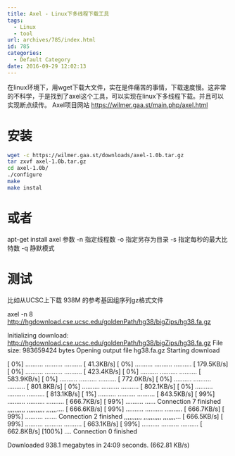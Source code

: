 ```yaml
---
title: Axel - Linux下多线程下载工具
tags:
  - Linux
  - tool
url: archives/785/index.html
id: 785
categories:
  - Default Category
date: 2016-09-29 12:02:13
---
```


在linux环境下，用wget下载大文件，实在是件痛苦的事情，下载速度慢。这非常的不科学，于是找到了axel这个工具，可以实现在linux下多线程下载。并且可以实现断点续传。 Axel项目网站 https://wilmer.gaa.st/main.php/axel.html

安装
==

```bash
wget -c https://wilmer.gaa.st/downloads/axel-1.0b.tar.gz
tar zxvf axel-1.0b.tar.gz
cd axel-1.0b/
./configure
make
make instal
```

或者
==

apt-get install axel 参数 -n 指定线程数 -o 指定另存为目录 -s 指定每秒的最大比特数 -q 静默模式

测试
==

比如从UCSC上下载 938M 的参考基因组序列gz格式文件

axel -n 8 http://hgdownload.cse.ucsc.edu/goldenPath/hg38/bigZips/hg38.fa.gz

Initializing download: http://hgdownload.cse.ucsc.edu/goldenPath/hg38/bigZips/hg38.fa.gz
File size: 983659424 bytes
Opening output file hg38.fa.gz
Starting download

\[  0%\]  .......... .......... ..........  \[  41.3KB/s\]
\[  0%\]  .......... .......... ..........  \[ 179.5KB/s\]
\[  0%\]  .......... .......... ..........  \[ 423.4KB/s\]
\[  0%\]  .......... .......... ..........  \[ 583.9KB/s\]
\[  0%\]  .......... .......... ..........  \[ 772.0KB/s\]
\[  0%\]  .......... .......... ..........  \[ 801.8KB/s\]
\[  0%\]  .......... .......... ..........  \[ 802.1KB/s\]
\[  0%\]  .......... .......... ..........  \[ 813.1KB/s\]
\[  1%\]  .......... .......... ..........  \[ 843.5KB/s\]
\[ 99%\]  .......... .......... ..........  \[ 666.7KB/s\]
\[ 99%\]  .......... ......
Connection 7 finished
        ,,,,,,,,,, ,,,,,,,,,, ,,,,,,....  \[ 666.6KB/s\]
\[ 99%\]  .......... .......... ..........  \[ 666.7KB/s\]
\[ 99%\]  .......... .......
Connection 2 finished
        ,,,,,,,,,, ,,,,,,,,,, ,,,,,,,...  \[ 666.5KB/s\]
\[ 99%\]  .......... .......... ..........  \[ 663.1KB/s\]
\[ 99%\]  .......... .......... ..........  \[ 662.8KB/s\]
\[100%\]  ....
Connection 0 finished

Downloaded 938.1 megabytes in 24:09 seconds. (662.81 KB/s)